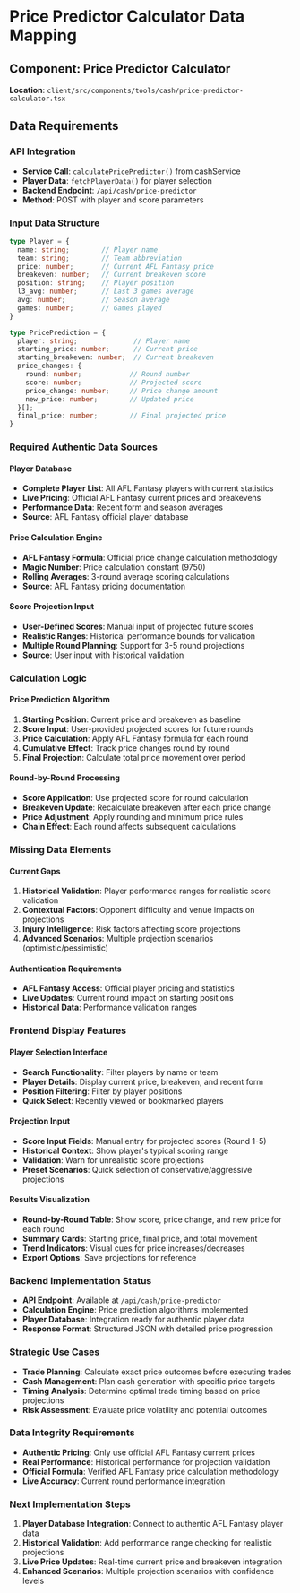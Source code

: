 # Price Predictor Calculator Data Mapping

## Component: Price Predictor Calculator
**Location**: `client/src/components/tools/cash/price-predictor-calculator.tsx`

## Data Requirements

### API Integration
- **Service Call**: `calculatePricePredictor()` from cashService
- **Player Data**: `fetchPlayerData()` for player selection
- **Backend Endpoint**: `/api/cash/price-predictor`
- **Method**: POST with player and score parameters

### Input Data Structure
```typescript
type Player = {
  name: string;        // Player name
  team: string;        // Team abbreviation
  price: number;       // Current AFL Fantasy price
  breakeven: number;   // Current breakeven score
  position: string;    // Player position
  l3_avg: number;      // Last 3 games average
  avg: number;         // Season average
  games: number;       // Games played
}

type PricePrediction = {
  player: string;              // Player name
  starting_price: number;      // Current price
  starting_breakeven: number;  // Current breakeven
  price_changes: {
    round: number;            // Round number
    score: number;            // Projected score
    price_change: number;     // Price change amount
    new_price: number;        // Updated price
  }[];
  final_price: number;        // Final projected price
}
```

### Required Authentic Data Sources

#### Player Database
- **Complete Player List**: All AFL Fantasy players with current statistics
- **Live Pricing**: Official AFL Fantasy current prices and breakevens
- **Performance Data**: Recent form and season averages
- **Source**: AFL Fantasy official player database

#### Price Calculation Engine
- **AFL Fantasy Formula**: Official price change calculation methodology
- **Magic Number**: Price calculation constant (9750)
- **Rolling Averages**: 3-round average scoring calculations
- **Source**: AFL Fantasy pricing documentation

#### Score Projection Input
- **User-Defined Scores**: Manual input of projected future scores
- **Realistic Ranges**: Historical performance bounds for validation
- **Multiple Round Planning**: Support for 3-5 round projections
- **Source**: User input with historical validation

### Calculation Logic

#### Price Prediction Algorithm
1. **Starting Position**: Current price and breakeven as baseline
2. **Score Input**: User-provided projected scores for future rounds
3. **Price Calculation**: Apply AFL Fantasy formula for each round
4. **Cumulative Effect**: Track price changes round by round
5. **Final Projection**: Calculate total price movement over period

#### Round-by-Round Processing
- **Score Application**: Use projected score for round calculation
- **Breakeven Update**: Recalculate breakeven after each price change
- **Price Adjustment**: Apply rounding and minimum price rules
- **Chain Effect**: Each round affects subsequent calculations

### Missing Data Elements

#### Current Gaps
1. **Historical Validation**: Player performance ranges for realistic score validation
2. **Contextual Factors**: Opponent difficulty and venue impacts on projections
3. **Injury Intelligence**: Risk factors affecting score projections
4. **Advanced Scenarios**: Multiple projection scenarios (optimistic/pessimistic)

#### Authentication Requirements
- **AFL Fantasy Access**: Official player pricing and statistics
- **Live Updates**: Current round impact on starting positions
- **Historical Data**: Performance validation ranges

### Frontend Display Features

#### Player Selection Interface
- **Search Functionality**: Filter players by name or team
- **Player Details**: Display current price, breakeven, and recent form
- **Position Filtering**: Filter by player positions
- **Quick Select**: Recently viewed or bookmarked players

#### Projection Input
- **Score Input Fields**: Manual entry for projected scores (Round 1-5)
- **Historical Context**: Show player's typical scoring range
- **Validation**: Warn for unrealistic score projections
- **Preset Scenarios**: Quick selection of conservative/aggressive projections

#### Results Visualization
- **Round-by-Round Table**: Show score, price change, and new price for each round
- **Summary Cards**: Starting price, final price, and total movement
- **Trend Indicators**: Visual cues for price increases/decreases
- **Export Options**: Save projections for reference

### Backend Implementation Status
- **API Endpoint**: Available at `/api/cash/price-predictor`
- **Calculation Engine**: Price prediction algorithms implemented
- **Player Database**: Integration ready for authentic player data
- **Response Format**: Structured JSON with detailed price progression

### Strategic Use Cases
- **Trade Planning**: Calculate exact price outcomes before executing trades
- **Cash Management**: Plan cash generation with specific price targets
- **Timing Analysis**: Determine optimal trade timing based on price projections
- **Risk Assessment**: Evaluate price volatility and potential outcomes

### Data Integrity Requirements
- **Authentic Pricing**: Only use official AFL Fantasy current prices
- **Real Performance**: Historical performance for projection validation
- **Official Formula**: Verified AFL Fantasy price calculation methodology
- **Live Accuracy**: Current round performance integration

### Next Implementation Steps
1. **Player Database Integration**: Connect to authentic AFL Fantasy player data
2. **Historical Validation**: Add performance range checking for realistic projections
3. **Live Price Updates**: Real-time current price and breakeven integration
4. **Enhanced Scenarios**: Multiple projection scenarios with confidence levels